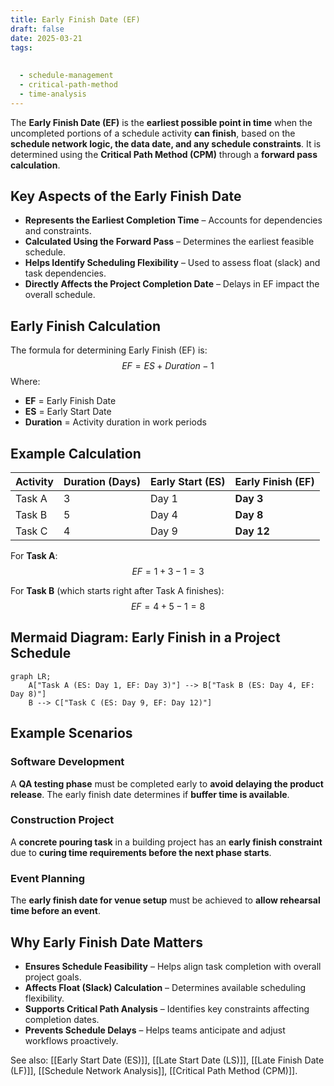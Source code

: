 ```yaml
---
title: Early Finish Date (EF)
draft: false
date: 2025-03-21
tags:
  
  
  - schedule-management
  - critical-path-method
  - time-analysis
---
```


The **Early Finish Date (EF)** is the **earliest possible point in time** when the uncompleted portions of a schedule activity **can finish**, based on the **schedule network logic, the data date, and any schedule constraints**. It is determined using the **Critical Path Method (CPM)** through a **forward pass calculation**.

## **Key Aspects of the Early Finish Date**
- **Represents the Earliest Completion Time** – Accounts for dependencies and constraints.
- **Calculated Using the Forward Pass** – Determines the earliest feasible schedule.
- **Helps Identify Scheduling Flexibility** – Used to assess float (slack) and task dependencies.
- **Directly Affects the Project Completion Date** – Delays in EF impact the overall schedule.

## **Early Finish Calculation**
The formula for determining Early Finish (EF) is:
$$
EF = ES + Duration - 1
$$
Where:
- **EF** = Early Finish Date
- **ES** = Early Start Date
- **Duration** = Activity duration in work periods

## **Example Calculation**
| **Activity** | **Duration (Days)** | **Early Start (ES)** | **Early Finish (EF)** |
|-------------|-----------------|----------------|----------------|
| Task A      | 3               | Day 1          | **Day 3**      |
| Task B      | 5               | Day 4          | **Day 8**      |
| Task C      | 4               | Day 9          | **Day 12**     |

For **Task A**:
$$
EF = 1 + 3 - 1 = 3
$$

For **Task B** (which starts right after Task A finishes):
$$
EF = 4 + 5 - 1 = 8
$$

## **Mermaid Diagram: Early Finish in a Project Schedule**
```mermaid
graph LR;
    A["Task A (ES: Day 1, EF: Day 3)"] --> B["Task B (ES: Day 4, EF: Day 8)"]
    B --> C["Task C (ES: Day 9, EF: Day 12)"]
```

## **Example Scenarios**

### **Software Development**
A **QA testing phase** must be completed early to **avoid delaying the product release**. The early finish date determines if **buffer time is available**.

### **Construction Project**
A **concrete pouring task** in a building project has an **early finish constraint** due to **curing time requirements before the next phase starts**.

### **Event Planning**
The **early finish date for venue setup** must be achieved to **allow rehearsal time before an event**.

## **Why Early Finish Date Matters**
- **Ensures Schedule Feasibility** – Helps align task completion with overall project goals.
- **Affects Float (Slack) Calculation** – Determines available scheduling flexibility.
- **Supports Critical Path Analysis** – Identifies key constraints affecting completion dates.
- **Prevents Schedule Delays** – Helps teams anticipate and adjust workflows proactively.

See also: [[Early Start Date (ES)]], [[Late Start Date (LS)]], [[Late Finish Date (LF)]], [[Schedule Network Analysis]], [[Critical Path Method (CPM)]].
